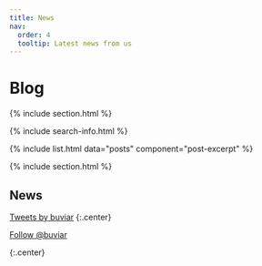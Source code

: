 ```yaml
---
title: News
nav:
  order: 4
  tooltip: Latest news from us
---
```


# <i class="fas fa-feather-alt"></i>Blog

{% include section.html %}

{% include search-info.html %}

{% include list.html data="posts" component="post-excerpt" %}

{% include section.html %}

## News

<!-- Twitter embeds from https://publish.twitter.com/ -->

<a class="twitter-timeline" data-width="400" data-height="400" href="https://twitter.com/buviar?ref_src=twsrc%5Etfw">Tweets by buviar</a> <script async src="https://platform.twitter.com/widgets.js" charset="utf-8"></script>
{:.center}

<a href="https://twitter.com/buviar" class="twitter-follow-button" data-show-count="false">Follow @buviar</a><script async src="https://platform.twitter.com/widgets.js" charset="utf-8"></script>

{:.center}
